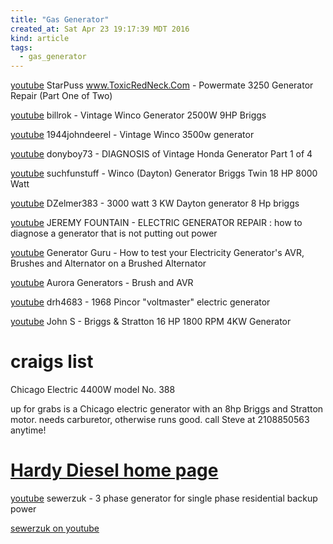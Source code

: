 ```yaml
---
title: "Gas Generator"
created_at: Sat Apr 23 19:17:39 MDT 2016
kind: article
tags:
  - gas_generator
---
```


<a href="https://www.youtube.com/watch?v=rMa9Xb3OHWs" target="_blank">youtube</a> StarPuss www.ToxicRedNeck.Com - Powermate 3250 Generator Repair (Part One of Two)

<a href="https://www.youtube.com/watch?v=gMKd4YpwkvM" target="_blank">youtube</a> billrok - Vintage Winco Generator 2500W 9HP Briggs


<a href="https://www.youtube.com/watch?v=eE6fyWGoY_Y" target="_blank">youtube</a> 1944johndeerel - Vintage Winco 3500w generator


<a href="https://www.youtube.com/watch?v=jWDAZBD0FFM" target="_blank">youtube</a> donyboy73 - DIAGNOSIS of Vintage Honda Generator Part 1 of 4

<a href="https://www.youtube.com/watch?v=clzumkdzWcc" target="_blank">youtube</a> suchfunstuff - Winco (Dayton) Generator Briggs Twin 18 HP 8000 Watt

<a href="https://www.youtube.com/watch?v=ocgbWZjumFw" target="_blank">youtube</a> DZelmer383 - 3000 watt 3 KW Dayton generator 8 Hp briggs

<a href="https://www.youtube.com/watch?v=vN_2mb-dYGo" target="_blank">youtube</a> JEREMY FOUNTAIN - ELECTRIC GENERATOR REPAIR : how to diagnose a generator that is not putting out power

<a href="https://www.youtube.com/watch?v=tC_LrrZcx38" target="_blank">youtube</a> Generator Guru - How to test your Electricity Generator's AVR, Brushes and Alternator on a Brushed Alternator

<a href="https://www.youtube.com/watch?v=wdiGEKilc5Q" target="_blank">youtube</a> Aurora Generators - Brush and AVR



<a href="https://www.youtube.com/watch?v=PDWZHHGpWAI" target="_blank">youtube</a> drh4683 - 1968 Pincor "voltmaster" electric generator


<a href="https://www.youtube.com/watch?v=zBUaCt0ff1E" target="_blank">youtube</a> John S - Briggs & Stratton 16 HP 1800 RPM 4KW Generator

# craigs list

Chicago Electric  4400W model No. 388

up for grabs is a Chicago electric generator with an 8hp Briggs and
Stratton motor. needs carburetor, otherwise runs good. call Steve at
2108850563 anytime!


# <a href="http://www.hardydiesel.com/" target="_blank">Hardy Diesel home page</a>


<a href="https://www.youtube.com/watch?v=d1quMdHegn0" target="_blank">youtube</a> sewerzuk - 3 phase generator for single phase residential backup power


<a href="https://www.youtube.com/user/sewerzuk/featured" target="_blank">sewerzuk on youtube</a>


<!--
html boilerplate
<a href="" target="_blank"></a>
<img src="" width="400px">
<ul>
  <li></li>
</ul>
<pre>
</pre>
<pre><code>
</code></pre>
-->
